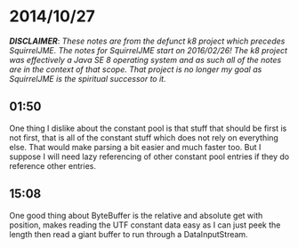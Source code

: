 # 2014/10/27

***DISCLAIMER***: _These notes are from the defunct k8 project which_
_precedes SquirrelJME. The notes for SquirrelJME start on 2016/02/26!_
_The k8 project was effectively a Java SE 8 operating system and as such_
_all of the notes are in the context of that scope. That project is no_
_longer my goal as SquirrelJME is the spiritual successor to it._

## 01:50

One thing I dislike about the constant pool is that stuff that should be first
is not first, that is all of the constant stuff which does not rely on
everything else. That would make parsing a bit easier and much faster too. But
I suppose I will need lazy referencing of other constant pool entries if they
do reference other entries.

## 15:08

One good thing about ByteBuffer is the relative and absolute get with
position, makes reading the UTF constant data easy as I can just peek the
length then read a giant buffer to run through a DataInputStream.

